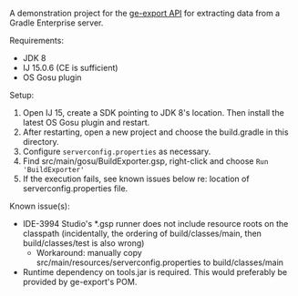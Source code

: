 A demonstration project for the [ge-export API](https://github.com/gosu-lang/ge-export) for extracting data from a Gradle Enterprise server.

Requirements:
- JDK 8
- IJ 15.0.6 (CE is sufficient)
- OS Gosu plugin 

Setup: 
1. Open IJ 15, create a SDK pointing to JDK 8's location. Then install the latest OS Gosu plugin and restart.
2. After restarting, open a new project and choose the build.gradle in this directory.
3. Configure `serverconfig.properties` as necessary. 
4. Find src/main/gosu/BuildExporter.gsp, right-click and choose `Run 'BuildExporter'`
5. If the execution fails, see known issues below re: location of serverconfig.properties file.

Known issue(s):
- IDE-3994 Studio's *.gsp runner does not include resource roots on the classpath (incidentally, the ordering of build/classes/main, then build/classes/test is also wrong)
  - Workaround: manually copy src/main/resources/serverconfig.properties to build/classes/main
- Runtime dependency on tools.jar is required. This would preferably be provided by ge-export's POM.
